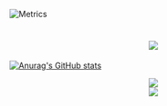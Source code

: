 ![Metrics](https://metrics.lecoq.io/929KC?template=classic&config.timezone=Asia%2FShanghai)

<h1 align="center">
  <a href="https://sunguoqi.com/">
    <img src="https://readme-typing-svg.herokuapp.com/?lines=console.log(%22Hello%2C%20World!%22);KC小公子祝您今天愉快!&center=true&size=27">
  </a>
</h1>

[![Anurag's GitHub stats](https://github-readme-stats.vercel.app/api?username=929KC)](https://github.com/anuraghazra/github-readme-stats)

<div align="center">
    <img  src="https://github-readme-streak-stats.herokuapp.com/?user=929KC" />
</div>

<div align="center">
    <img src="https://activity-graph.herokuapp.com/graph?username=929KC" />
</div>
